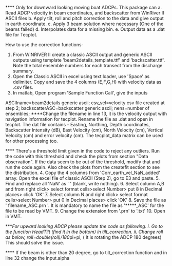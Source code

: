 **** Only for downward looking moving boat ADCPs. 
This package can 
a. Read ADCP velocity in beam coordinates, and backscatter from WinRiver II ASCII files 
b. Apply tilt, roll and pitch correction to the data and give output in earth coordinate.
c. Apply 3 beam solution where necessary (One of the beams failed) 
d. Interpolates data for a missing bin. 
e. Output data as a .dat file for Tecplot.

How to use the correction functions-

1. From WINRIVER II create a classic ASCII output and generic ASCII outputs using template 'beam2details_template.ttf' and 'backscatter.ttf'. Note the total ensemble numbers for each transect from the discharge summary.
2. Open the Classic ASCII in excel using text loader, use 'Space' as delimiter. Copy and save the 4 columns (E,F,G,H) with velocity data as .csv files.
3. In matlab, Open program 'Sample Function Call', give the inputs 

ASCIIname=beam2details generic ascii;
csv_vel=velocity csv file created at step 2;
backscatterASC=backscatter generic ascii;
nens=number of ensembles;
****Change the filename in line 13, it is the velocity output with navigation information for tecplot. Rename the file as .dat and open in tecplot. The dat file contains - Easting, Northing, Depth coordinates, Backscatter Intensity (dB), East Velocity (cm), North Velocity (cm), Vertical Velocity (cm) and error velocity (cm). The tecplot_data matrix can be used for other processing too.

**** There's a threshold limit given in the code to reject any outliers. Run the code with this threshold and check the plots from section "Data observation". If the data seem to be out of the threshold, modify that and run the code again. Also check the plots from the createfit section to see the distribution.
4. Copy the 4 columns from 'Corr_earth_vel_NaN_added' array. Open the excel file of classic ASCII (Step 2), go to E3 and paste.
5. Find and replace all 'NaN' as ' ' (blank, write nothing).
6. Select column A,B and from right click> select format cells>select Number> put 8 in Decimal places> click 'OK'
7. Select column N and right click> select format cells>select Number> put 0 in Decimal places> click 'OK'
8. Save the file as ' filename_ASC.prn '. It is mandatory to name the file as '*****_ASC' for the file to be read by VMT.
9. Change the extension from '.prn' to '.txt'
10. Open in VMT.

****For upward looking ADCP please update the code as following.
i. Go to the function HeadTilt (find it in the bottom) in tilt_correction. 
ii. Change roll as below,
    roll=double(roll)/180*pi+pi; ( It is rotating the ADCP 180 degrees)
This should solve the issue. 

**** If the beam is other than 20 degree, go to tilt_correction function and in line 32 change the input.alpha     

